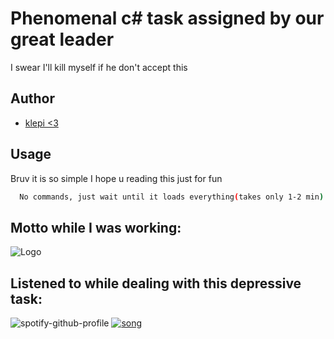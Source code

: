 
# Phenomenal c# task assigned by our great leader

I swear I'll kill myself if he don't accept this


## Author

- [klepi <3](https://github.com/Adklps)


## Usage

Bruv it is so simple I hope u reading this just for fun

```bash
  No commands, just wait until it loads everything(takes only 1-2 min)
```

## Motto while I was working:
![Logo](https://www.boredpanda.com/blog/wp-content/uploads/2022/04/raccoon-memes-instagram-624ae8c78c21d__700.jpg)



## Listened to while dealing with this depressive task:
![spotify-github-profile](https://spotify-github-profile.vercel.app/api/view?uid=hm0bq05plf3kjeq1mqr7lw11o&cover_image=true&theme=novatorem&show_offline=false&background_color=121212&interchange=false&bar_color=53b14f&bar_color_cover=false)
[![song](https://github.com/Adklps/Taxireborn/blob/main/assets/view.svg?raw=true)](https://open.spotify.com/track/7GmA9hDInGKV4hH0pvuvcC?si=4b311b0f610b4d29)
